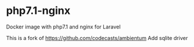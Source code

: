# php7.1-nginx
Docker image with php7.1 and nginx for Laravel

This is a fork of https://github.com/codecasts/ambientum
Add sqlite driver